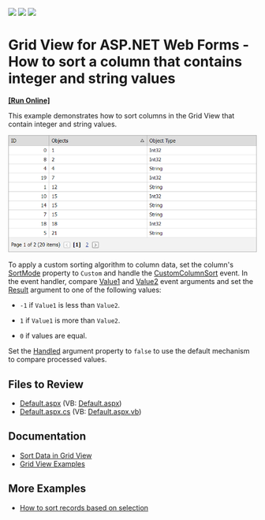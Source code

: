 <!-- default badges list -->
![](https://img.shields.io/endpoint?url=https://codecentral.devexpress.com/api/v1/VersionRange/128543060/13.1.4%2B)
[![](https://img.shields.io/badge/Open_in_DevExpress_Support_Center-FF7200?style=flat-square&logo=DevExpress&logoColor=white)](https://supportcenter.devexpress.com/ticket/details/E2958)
[![](https://img.shields.io/badge/📖_How_to_use_DevExpress_Examples-e9f6fc?style=flat-square)](https://docs.devexpress.com/GeneralInformation/403183)
<!-- default badges end -->
# Grid View for ASP.NET Web Forms - How to sort a column that contains integer and string values
<!-- run online -->
**[[Run Online]](https://codecentral.devexpress.com/128543060/)**
<!-- run online end -->
This example demonstrates how to sort columns in the Grid View that contain integer and string values.

![Implement Custom Sorting Algorithm](result.png)

To apply a custom sorting algorithm to column data, set the column's [SortMode](https://docs.devexpress.com/AspNet/DevExpress.Web.GridDataColumnSettings.SortMode) property to `Custom` and handle the [CustomColumnSort](https://docs.devexpress.com/AspNet/DevExpress.Web.ASPxGridView.CustomColumnSort) event. In the event handler, compare [Value1](https://docs.devexpress.com/AspNet/DevExpress.Web.GridCustomColumnSortEventArgs.Value1) and [Value2](https://docs.devexpress.com/AspNet/DevExpress.Web.GridCustomColumnSortEventArgs.Value2) event arguments and set the [Result](https://docs.devexpress.com/AspNet/DevExpress.Web.GridCustomColumnSortEventArgs.Result) argument to one of the following values:

* `-1` if `Value1` is less than `Value2`.

* `1` if `Value1` is more than `Value2`.

* `0` if values are equal.

Set the [Handled](https://docs.devexpress.com/AspNet/DevExpress.Web.GridCustomColumnSortEventArgs.Handled) argument property to `false` to use the default mechanism to compare processed values.

## Files to Review

* [Default.aspx](./CS/WebSite/Default.aspx) (VB: [Default.aspx](./VB/WebSite/Default.aspx))
* [Default.aspx.cs](./CS/WebSite/Default.aspx.cs) (VB: [Default.aspx.vb](./VB/WebSite/Default.aspx.vb))

## Documentation

- [Sort Data in Grid View](https://docs.devexpress.com/AspNet/3714/components/grid-view/concepts/sort-data)
- [Grid View Examples](https://docs.devexpress.com/AspNet/3768/components/grid-view/examples)

## More Examples

- [How to sort records based on selection](https://github.com/DevExpress-Examples/asp-net-web-forms-grid-sort-record-based-on-selection)
